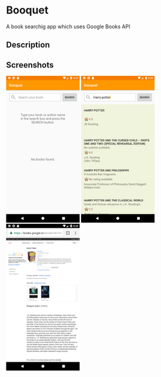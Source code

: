 # Booquet
A book searchig app which uses Google Books API

## Description

## Screenshots
<img src="screenshots/screen1.png" width=200> <img src="screenshots/screen2.png" width=200> <img src="screenshots/screen3.png" width=200>
